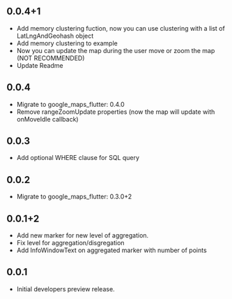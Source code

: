 ## 0.0.4+1

* Add memory clustering fuction, now you can use clustering with a list of LatLngAndGeohash object
* Add memory clustering to example
* Now you can update the map during the user move or zoom the map (NOT RECOMMENDED)
* Update Readme 

## 0.0.4

* Migrate to google_maps_flutter: 0.4.0
* Remove rangeZoomUpdate properties (now the map will update with onMoveIdle callback)

## 0.0.3

* Add optional WHERE clause for SQL query

## 0.0.2

* Migrate to google_maps_flutter: 0.3.0+2

## 0.0.1+2

* Add new marker for new level of aggregation.
* Fix level for aggregation/disgregation
* Add InfoWindowText on aggregated marker with number of points

## 0.0.1

* Initial developers preview release.